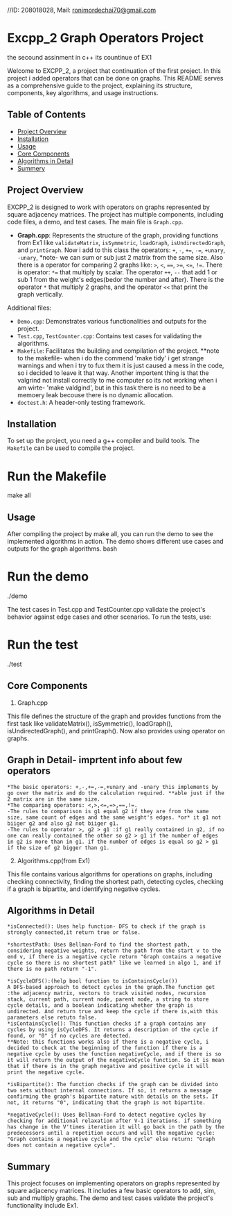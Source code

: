 //ID: 208018028, Mail: ronimordechai70@gmail.com
# Excpp_2 Graph Operators Project
the secound assinment in c++ its countinue of EX1

Welcome to EXCPP_2, a project that continuation of the first project. In this project i added operators that can be done on graphs. This README serves as a comprehensive guide to the project, explaining its structure, components, key algorithms, and usage instructions.

## Table of Contents
- [Project Overview](#project-overview)
- [Installation](#installation)
- [Usage](#usage)
- [Core Components](#core-components)
- [Algorithms in Detail](#algorithms-in-detail)
- [Summery](#summery)

## Project Overview
EXCPP_2 is designed to work with operators on graphs represented by square adjacency matrices. The project has multiple components, including code files, a demo, and test cases. The main file is `Graph.cpp`.

- **Graph.cpp**: Represents the structure of the graph, providing functions from Ex1 like `validateMatrix`, `isSymmetric`, `loadGraph`, `isUndirectedGraph`, and `printGraph`. Now i add to this class the operators:
`+`, `-`, `+=`, `-=`, `+unary`, `-unary`, *note- we can sum or sub just 2 matrix from the same size. Also there is a operator for comparing 2 graphs like: `>`, `<`, `==`, `>=`, `<=`, `!=`.
There is operator: `*=` that multiply by scalar. The operator 
`++`, `--` that add 1 or sub 1 from the weight's edges(bedor the number and after). There is the operator `*` that multiply 2 graphs, and the operator `<<` that print the graph vertically.



Additional files:
- `Demo.cpp`: Demonstrates various functionalities and outputs for the project.
- `Test.cpp`, `TestCounter.cpp`: Contains test cases for validating the algorithms.
- `Makefile`: Facilitates the building and compilation of the project.
**note to the makefile- when i do the commend 'make tidy' i get strange warnings and when i try to fux them it is just caused a mess in the code, so i decided to leave it that way.
Another importent thing is that the valgrind not install correctly to me computer so its not working when i am wirte- 'make valdgind', but in this task there is no need to be a memoery leak becouse there is no dynamic allocation.
- `doctest.h`: A header-only testing framework.

## Installation
To set up the project, you need a g++ compiler and build tools. The `Makefile` can be used to compile the project.
# Run the Makefile
make all

## Usage
After compiling the project by make all, you can run the demo to see the implemented algorithms in action. The demo shows different use cases and outputs for the graph algorithms.
bash

# Run the demo
./demo

The test cases in Test.cpp and TestCounter.cpp validate the project's behavior against edge cases and other scenarios. To run the tests, use:

# Run the test
./test

## Core Components
1. Graph.cpp

This file defines the structure of the graph and provides functions from the first task like validateMatrix(), isSymmetric(), loadGraph(), isUndirectedGraph(), and printGraph(). Now also provides using operator on graphs.

## Graph in Detail- imprtent info about few operators
    *The basic operators: +,-,+=,-=,+unary and -unary this implements by go over the matrix and do the calculation required. **able just if the 2 matrix are in the same size.
    *The comparing operators: <,>,<=,=>,==,!=. 
    -The rules to comparison is g1 equal g2 if they are from the same size, same count of edges and the same weight's edges. *or* it g1 not biiger g2 and also g2 not biiger g1.
    -The rules to operator >, g2 > g1 :if g1 really contained in g2, if no one can really contained the other so g2 > g1 if the number of edges in g2 is more than in g1. if the number of edges is equal so g2 > g1 if the size of g2 bigger than g1.

2. Algorithms.cpp(from Ex1)

This file contains various algorithms for operations on graphs, including checking connectivity, finding the shortest path, detecting cycles, checking if a graph is bipartite, and identifying negative cycles.

## Algorithms in Detail

    *isConnected(): Uses help function- DFS to check if the graph is strongly connected,it return true or false.

    *shortestPath: Uses Bellman-Ford to find the shortest path, considering negative weights, return the path from the start v to the end v, if there is a negative cycle return "Graph contains a negative cycle so there is no shortest path" like we learned in algo 1, and if there is no path return "-1".
    
    *isCycleDFS():(help bool function to isContainsCycle()) 
    A DFS-based approach to detect cycles in the graph.The function get :the adjacency matrix, vectors to track visited nodes, recursion stack, current path, current node, parent node, a string to store cycle details, and a boolean indicating whether the graph is undirected. And return true and keep the cycle if there is,with this parameters else retutn false.
    *isContainsCycle(): This function checks if a graph contains any cycles by using isCycleDFS. It returns a description of the cycle if found, or "0" if no cycles are detected. 
    **Note: this functions works also if there is a negative cycle, i decided to check at the beginning of the function if there is a negative cycle by uses the function negativeCycle, and if there is so it will return the output of the negativeCycle function. So it is mean that if there is in the graph negative and positive cycle it will print the negative cycle.

    *isBipartite(): The function checks if the graph can be divided into two sets without internal connections. If so, it returns a message confirming the graph's bipartite nature with details on the sets. If not, it returns "0", indicating that the graph is not bipartite.

    *negativeCycle(): Uses Bellman-Ford to detect negative cycles by checking for additional relaxation after V-1 iterations. if something has change in the V'times iteration it will go back in the path by the predecessors until a repetition occurs and will the negative cycle: "Graph contains a negative cycle and the cycle" else return: "Graph does not contain a negative cycle".
    


## Summary

This project focuses on implementing operators on graphs represented by square adjacency matrices. It includes a few basic operators to add, sim, sub and multiply graphs. The demo and test cases validate the project's functionality include Ex1. 



 


